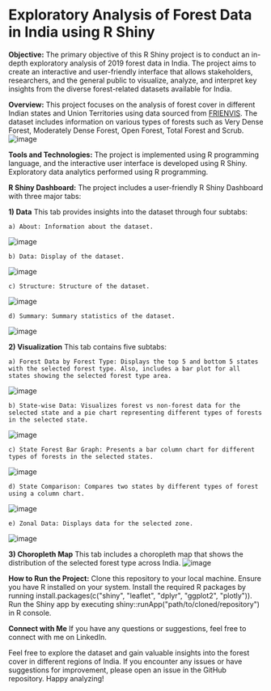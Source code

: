 # Exploratory Analysis of Forest Data in India using R Shiny
**Objective:**
The primary objective of this R Shiny project is to conduct an in-depth exploratory analysis of 2019 forest data in India. The project aims to create an interactive and user-friendly interface that allows stakeholders, researchers, and the general public to visualize, analyze, and interpret key insights from the diverse forest-related datasets available for India.

**Overview:**
This project focuses on the analysis of forest cover in different Indian states and Union Territories using data sourced from [FRIENVIS](https://frienvis.nic.in/Database/Forest-Cover-in-States-UTs-2019_2478.aspx). The dataset includes information on various types of forests such as Very Dense Forest, Moderately Dense Forest, Open Forest, Total Forest and Scrub.
![image](https://github.com/Nikhil-Dhonge111/Forest_Data_Analysis_Using_RShiny/assets/146107579/0b5b3fae-e208-4c24-89c0-dca1ef23159d)

**Tools and Technologies:**
The project is implemented using R programming language, and the interactive user interface is developed using R Shiny. Exploratory data analytics performed using R programming.

**R Shiny Dashboard:**
The project includes a user-friendly R Shiny Dashboard with three major tabs:

**1) Data**
    This tab provides insights into the dataset through four subtabs:
    
    a) About: Information about the dataset.
![image](https://github.com/Nikhil-Dhonge111/Forest_Data_Analysis_Using_RShiny/assets/146107579/93457e42-3d5f-45f6-9fe3-d16653ad770e)
    
    b) Data: Display of the dataset.
![image](https://github.com/Nikhil-Dhonge111/Forest_Data_Analysis_Using_RShiny/assets/146107579/2a12d620-9af3-45fb-808c-2ee0f2efa127)
    
    c) Structure: Structure of the dataset.
![image](https://github.com/Nikhil-Dhonge111/Forest_Data_Analysis_Using_RShiny/assets/146107579/bd5e8ff0-64ed-412c-b21b-f53087947666)
    
    d) Summary: Summary statistics of the dataset.
![image](https://github.com/Nikhil-Dhonge111/Forest_Data_Analysis_Using_RShiny/assets/146107579/f18962f2-e4d2-4e1c-97a4-dc0b783cda5a)

**2) Visualization**
    This tab contains five subtabs:
    
    a) Forest Data by Forest Type: Displays the top 5 and bottom 5 states with the selected forest type. Also, includes a bar plot for all states showing the selected forest type area.
![image](https://github.com/Nikhil-Dhonge111/Forest_Data_Analysis_Using_RShiny/assets/146107579/d4b96681-d6e7-4ec6-a379-beff18e610fd)
    
    b) State-wise Data: Visualizes forest vs non-forest data for the selected state and a pie chart representing different types of forests in the selected state.
![image](https://github.com/Nikhil-Dhonge111/Forest_Data_Analysis_Using_RShiny/assets/146107579/18acdc17-81f7-4090-a9bd-2a09f64a1db6)
    
    c) State Forest Bar Graph: Presents a bar column chart for different types of forests in the selected states.
![image](https://github.com/Nikhil-Dhonge111/Forest_Data_Analysis_Using_RShiny/assets/146107579/d641db3e-2ecc-4e12-8fbc-0b988c1d7651)
    
    d) State Comparison: Compares two states by different types of forest using a column chart.
![image](https://github.com/Nikhil-Dhonge111/Forest_Data_Analysis_Using_RShiny/assets/146107579/4a230db5-8284-4182-b433-15864087cfdd)
    
    e) Zonal Data: Displays data for the selected zone.
![image](https://github.com/Nikhil-Dhonge111/Forest_Data_Analysis_Using_RShiny/assets/146107579/b86c44bc-c303-49dc-9930-22d38e0c286d)

**3) Choropleth Map**
    This tab includes a choropleth map that shows the distribution of the selected forest type across India.
    ![image](https://github.com/Nikhil-Dhonge111/Forest_Data_Analysis_Using_RShiny/assets/146107579/315f952b-7ad2-46d3-a175-5d581f93e44f)
    

**How to Run the Project:**
  Clone this repository to your local machine.
  Ensure you have R installed on your system.
  Install the required R packages by running install.packages(c("shiny", "leaflet", "dplyr", "ggplot2", "plotly")).
  Run the Shiny app by executing shiny::runApp("path/to/cloned/repository") in R console.
  
**Connect with Me**
If you have any questions or suggestions, feel free to connect with me on LinkedIn.

Feel free to explore the dataset and gain valuable insights into the forest cover in different regions of India. If you encounter any issues or have suggestions for improvement, please open an issue in the GitHub repository. Happy analyzing!
